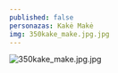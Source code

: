 ```yaml
---
published: false
personazas: Kakė Makė
img: 350kake_make.jpg.jpg
---
```

![350kake_make.jpg.jpg]({{site.baseurl}}/img/personazai/350kake_make.jpg.jpg)
